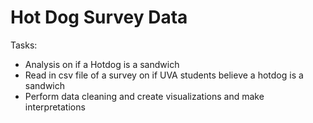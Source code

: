 # Hot Dog Survey Data

Tasks: 

- Analysis on if a Hotdog is a sandwich
- Read in csv file of a survey on if UVA students believe a hotdog is a sandwich
- Perform data cleaning and create visualizations and make interpretations

